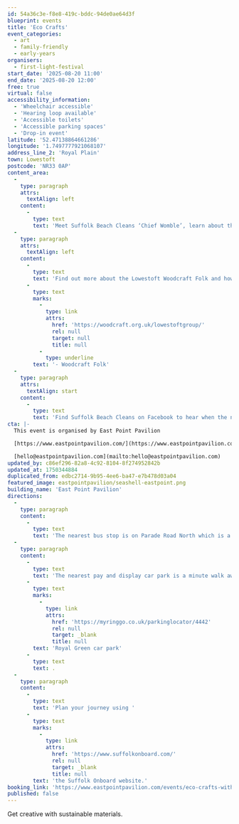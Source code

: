 ```yaml
---
id: 54a36c3e-f8e8-419c-bddc-94de0ae64d3f
blueprint: events
title: 'Eco Crafts'
event_categories:
  - art
  - family-friendly
  - early-years
organisers:
  - first-light-festival
start_date: '2025-08-20 11:00'
end_date: '2025-08-20 12:00'
free: true
virtual: false
accessibility_information:
  - 'Wheelchair accessible'
  - 'Hearing loop available'
  - 'Accessible toilets'
  - 'Accessible parking spaces'
  - 'Drop-in event'
latitude: '52.47138864661286'
longitude: '1.7497777921068107'
address_line_2: 'Royal Plain'
town: Lowestoft
postcode: 'NR33 0AP'
content_area:
  -
    type: paragraph
    attrs:
      textAlign: left
    content:
      -
        type: text
        text: 'Meet Suffolk Beach Cleans ‘Chief Womble’, learn about the things we find on Lowestoft’s beaches, the importance of keeping our beaches clean and how you can help.'
  -
    type: paragraph
    attrs:
      textAlign: left
    content:
      -
        type: text
        text: 'Find out more about the Lowestoft Woodcraft Folk and how to join '
      -
        type: text
        marks:
          -
            type: link
            attrs:
              href: 'https://woodcraft.org.uk/lowestoftgroup/'
              rel: null
              target: null
              title: null
          -
            type: underline
        text: '- Woodcraft Folk'
  -
    type: paragraph
    attrs:
      textAlign: start
    content:
      -
        type: text
        text: 'Find Suffolk Beach Cleans on Facebook to hear when the next beach cleans will take place.'
cta: |-
  This event is organised by East Point Pavilion

  [https://www.eastpointpavilion.com/](https://www.eastpointpavilion.com/)

  [hello@eastpointpavilion.com](mailto:hello@eastpointpavilion.com)
updated_by: c86ef296-82a8-4c92-8104-8f274952842b
updated_at: 1750344884
duplicated_from: edbc2714-9b95-4ee6-ba47-e7b478d03a04
featured_image: eastpointpavilion/seashell-eastpoint.png
building_name: 'East Point Pavilion'
directions:
  -
    type: paragraph
    content:
      -
        type: text
        text: 'The nearest bus stop is on Parade Road North which is a three minute walk from East Point Pavilion. There is a selection of buses which connect us to the town centre for example, No X2, X22 and 109.'
  -
    type: paragraph
    content:
      -
        type: text
        text: 'The nearest pay and display car park is a minute walk away at '
      -
        type: text
        marks:
          -
            type: link
            attrs:
              href: 'https://myringgo.co.uk/parkinglocator/4442'
              rel: null
              target: _blank
              title: null
        text: 'Royal Green car park'
      -
        type: text
        text: .
  -
    type: paragraph
    content:
      -
        type: text
        text: 'Plan your journey using '
      -
        type: text
        marks:
          -
            type: link
            attrs:
              href: 'https://www.suffolkonboard.com/'
              rel: null
              target: _blank
              title: null
        text: 'the Suffolk Onboard website.'
booking_link: 'https://www.eastpointpavilion.com/events/eco-crafts-with-wood-craft-folk-suffolk-beach-cleans'
published: false
---
```

Get creative with sustainable materials.